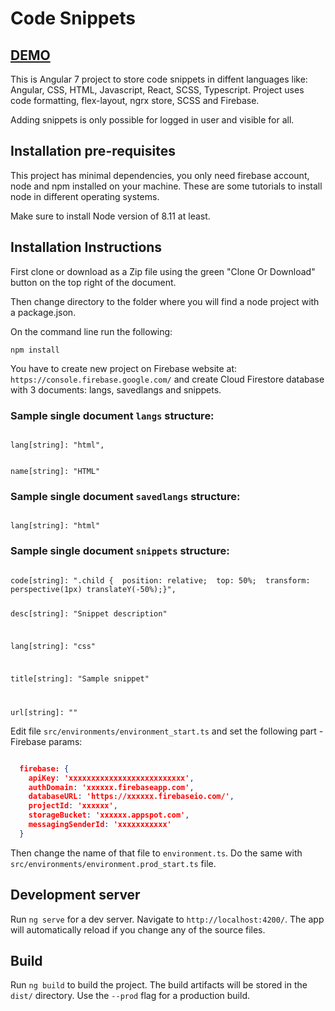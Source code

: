 # Code Snippets

## [DEMO](https://code-snippet-fd131.firebaseapp.com/)

This is Angular 7 project to store code snippets in diffent languages like: Angular, CSS, HTML, Javascript, React, SCSS, Typescript. 
Project uses code formatting, flex-layout, ngrx store, SCSS and Firebase.

Adding snippets is only possible for logged in user and visible for all.

## Installation pre-requisites

This project has minimal dependencies, you only need firebase account, node and npm installed on your machine. These are some tutorials to install node in different operating systems.

Make sure to install Node version of 8.11 at least.

## Installation Instructions

First clone or download as a Zip file using the green "Clone Or Download" button on the top right of the document.

Then change directory to the folder where you will find a node project with a package.json.

On the command line run the following:

<code>npm install</code>

You have to create new project on Firebase website at: `https://console.firebase.google.com/` and create Cloud Firestore database with 3 documents: langs, savedlangs and snippets.

### Sample single document `langs` structure:

<code>
lang[string]: "html",

name[string]: "HTML"
</code>  

### Sample single document `savedlangs` structure:

<code>
lang[string]: "html"
</code>  

### Sample single document `snippets` structure:

<code>
code[string]: ".child {  position: relative;  top: 50%;  transform: perspective(1px) translateY(-50%);}",

desc[string]: "Snippet description"

lang[string]: "css"

title[string]: "Sample snippet"

url[string]: ""
</code>  

Edit file `src/environments/environment_start.ts` and set the following part - Firebase params:

```json

  firebase: {
    apiKey: 'xxxxxxxxxxxxxxxxxxxxxxxxxx',
    authDomain: 'xxxxxx.firebaseapp.com',
    databaseURL: 'https://xxxxxx.firebaseio.com/',
    projectId: 'xxxxxx',
    storageBucket: 'xxxxxx.appspot.com',
    messagingSenderId: 'xxxxxxxxxxx'
  } 

```
Then change the name of that file to `environment.ts`. Do the same with `src/environments/environment.prod_start.ts` file.

## Development server

Run `ng serve` for a dev server. Navigate to `http://localhost:4200/`. The app will automatically reload if you change any of the source files.

## Build

Run `ng build` to build the project. The build artifacts will be stored in the `dist/` directory. Use the `--prod` flag for a production build.
